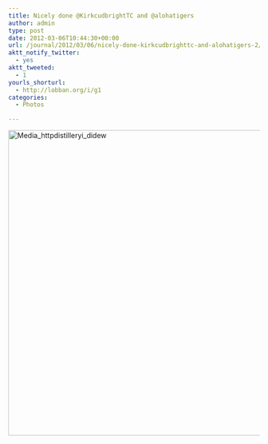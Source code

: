 ```yaml
---
title: Nicely done @KirkcudbrightTC and @alohatigers
author: admin
type: post
date: 2012-03-06T10:44:30+00:00
url: /journal/2012/03/06/nicely-done-kirkcudbrighttc-and-alohatigers-2/
aktt_notify_twitter:
  - yes
aktt_tweeted:
  - 1
yourls_shorturl:
  - http://lobban.org/i/g1
categories:
  - Photos

---
```

<div class='posterous_autopost'>
  <a href="http://instagr.am/p/H0_ZX9qlub/"></p> 
  
  <div class='p_embed p_image_embed'>
    <a href="http://getfile8.posterous.com/getfile/files.posterous.com/nonimage/fFsJigDmwHyIFgoCxgoAAjdxEtaduntlvkClbhjyHoFEzmzBfFBxjdGooFqc/media_httpdistilleryi_didew.jpg.scaled1000.jpg"><img alt="Media_httpdistilleryi_didew" height="612" src="http://getfile8.posterous.com/getfile/files.posterous.com/nonimage/fFsJigDmwHyIFgoCxgoAAjdxEtaduntlvkClbhjyHoFEzmzBfFBxjdGooFqc/media_httpdistilleryi_didew.jpg.scaled1000.jpg" width="612" /></a>
  </div>
  
  <p>
    </a></div>